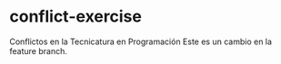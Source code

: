 # conflict-exercise
Conflictos en la Tecnicatura en Programación
Este es un cambio en la feature branch.

